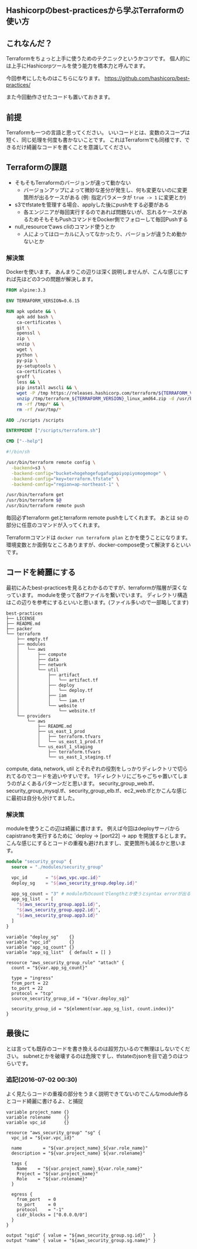 ## Hashicorpのbest-practicesから学ぶTerraformの使い方

## これなんだ？

Terraformをちょっと上手に使うためのテクニックというかコツです。
個人的には上手にHashicorpツールを使う能力を橋本力と呼んでます。

今回参考にしたものはこちらになります。
https://github.com/hashicorp/best-practices/

また今回動作させたコードも置いておきます。

## 前提
Terraformも一つの言語と思ってください。
いいコードとは、変数のスコープは短く、同じ処理を何度も書かないことです。
これはTerraformでも同様です、できるだけ綺麗なコードを書くことを意識してください。

## Terraformの課題
- そもそもTerraformのバージョンが違って動かない
  - バージョンアップによって微妙な差分が発生し、何も変更ないのに変更箇所が出るケースがある (例: 指定パラメータが `true -> 1` に変更とか)
- s3でtfstateを管理する場合、applyした後にpushをする必要がある
  - 各エンジニアが毎回実行するのであれば問題ないが、忘れるケースがあるためそもそもPushコマンドをDocker側でフォローして毎回Pushする
- null_resourceでaws cliのコマンド使うとか
  - 人によってはローカルに入ってなかったり、バージョンが違うため動かないとか

### 解決策
Dockerを使います。
あんまりこの辺りは深く説明しませんが、こんな感じにすれば先ほどの3つの問題が解決します。

```Dockerfile
FROM alpine:3.3

ENV TERRAFORM_VERSION=0.6.15

RUN apk update && \
    apk add bash \
    ca-certificates \
    git \
    openssl \
    zip \
    unzip \
    wget \
    python \
    py-pip \
    py-setuptools \
    ca-certificates \
    groff \
    less && \
    pip install awscli && \
    wget -P /tmp https://releases.hashicorp.com/terraform/${TERRAFORM_VERSION}/terraform_${TERRAFORM_VERSION}_linux_amd64.zip && \
    unzip /tmp/terraform_${TERRAFORM_VERSION}_linux_amd64.zip -d /usr/bin && \
    rm -rf /tmp/* && \
    rm -rf /var/tmp/*

ADD ./scripts /scripts

ENTRYPOINT ["/scripts/terraform.sh"]

CMD ["--help"]
```

```terraform.sh
#!/bin/sh

/usr/bin/terraform remote config \
  -backend=s3 \
  -backend-config="bucket=hogehogefugafugapiyopiyomogemoge" \
  -backend-config="key=terraform.tfstate" \
  -backend-config="region=ap-northeast-1" \

/usr/bin/terraform get
/usr/bin/terraform $@
/usr/bin/terraform remote push
```

毎回必ずterraform getとterraform remote pushをしてくれます。
あとは `$@` の部分に任意のコマンドが入ってくれます。

Terraformコマンドは `docker run terraform plan` とかを使うことになります。
環境変数とか面倒なところありますが、docker-compose使って解決するといいです。

## コードを綺麗にする
最初にみたbest-practicesを見るとわかるのですが、terraformが階層が深くなっています。
moduleを使って各tfファイルを繋いでいます。
ディレクトリ構造はこの辺りを参考にするといいと思います。(ファイル多いので一部略してます)


```
best-practices
├── LICENSE
├── README.md
├── packer
└── terraform
    ├── empty.tf
    ├── modules
    │   └── aws
    │       ├── compute
    │       ├── data
    │       ├── network
    │       └── util
    │           ├── artifact
    │           │   └── artifact.tf
    │           ├── deploy
    │           │   └── deploy.tf
    │           ├── iam
    │           │   └── iam.tf
    │           └── website
    │               └── website.tf
    └── providers
        └── aws
            ├── README.md
            ├── us_east_1_prod
            │   ├── terraform.tfvars
            │   └── us_east_1_prod.tf
            └── us_east_1_staging
                ├── terraform.tfvars
                └── us_east_1_staging.tf
```

compute, data, network, util とそれぞれの役割をしっかりディレクトリで切られてるのでコードを追いやすいです。
1ディレクトリにごちゃごちゃ置いてしまうのがよくあるパターンだと思います。
security_group_web.tf、security_group_mysql.tf、security_group_elb.tf、ec2_web.tfとかこんな感じに最初は自分も分けてました。

### 解決策
moduleを使うとこの辺は綺麗に書けます。
例えば今回はdeployサーバからcapistranoを実行するために `deploy -> [port22] -> app を開放するとします。
こんな感じにするとコードの重複も避けれますし、変更箇所も減るかと思います。

```security_group.tf
module "security_group" {
  source = "./modules/security_group"

  vpc_id       = "${aws_vpc.vpc.id}"
  deploy_sg    = "${aws_security_group.deploy.id}"

  app_sg_count = "3" # module内のcountでlengthとか使うとsyntax errorが出るため
  app_sg_list  = [
    "${aws_security_group.app1.id}",
    "${aws_security_group.app2.id}",
    "${aws_security_group.app3.id}"
  ]
}
```

```./modules/security_group
variable "deploy_sg"    {}
variable "vpc_id"       {}
variable "app_sg_count" {}
variable "app_sg_list"  { default = [] }

resource "aws_security_group_rule" "attach" {
  count = "${var.app_sg_count}"

  type = "ingress"
  from_port = 22
  to_port = 22
  protocol = "tcp"
  source_security_group_id = "${var.deploy_sg}"

  security_group_id = "${element(var.app_sg_list, count.index)}"
}
```

## 最後に
とは言っても既存のコードを書き換えるのは超労力いるので無理はしないでください。
subnetとかを破壊するのは危険ですし、tfstateのjsonを目で追うのはつらいです。


### 追記(2016-07-02 00:30)
よく見たらコードの重複の部分をうまく説明できてないのでこんなmodule作るとコード綺麗に書けるよ、と捕捉

```
variable project_name {}
variable rolename     {}
variable vpc_id       {}

resource "aws_security_group" "sg" {
  vpc_id = "${var.vpc_id}"

  name        = "${var.project_name}_${var.role_name}"
  description = "${var.project_name} ${var.rolename}"

  tags {
    Name    = "${var.project_name}_${var.role_name}"
    Project = "${var.project_name}"
    Role    = "${var.rolename}"
  }

  egress {
    from_port   = 0
    to_port     = 0
    protocol    = "-1"
    cidr_blocks = ["0.0.0.0/0"]
  }
}

output "sgid" { value = "${aws_security_group.sg.id}"   }
output "name" { value = "${aws_security_group.sg.name}" }
```
